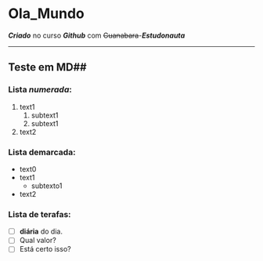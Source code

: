 # Ola_Mundo
 ___Criado___ no curso _**Github**_ com ~~Guanabara~~-***Estudonauta***
***
## Teste em MD##
### Lista *numerada*:
1. text1
   1. subtext1
   2. subtext1
3. text2

### Lista demarcada:
* text0
* text1
  * subtexto1
* text2

### Lista de terafas:
- [ ] **diária** do dia.
- [ ] Qual valor?
- [ ] Está certo isso?
